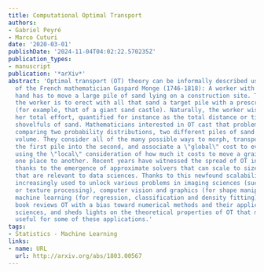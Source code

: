 ```yaml
---
title: Computational Optimal Transport
authors:
- Gabriel Peyré
- Marco Cuturi
date: '2020-03-01'
publishDate: '2024-11-04T04:02:22.570235Z'
publication_types:
- manuscript
publication: '*arXiv*'
abstract: 'Optimal transport (OT) theory can be informally described using the words
  of the French mathematician Gaspard Monge (1746-1818): A worker with a shovel in
  hand has to move a large pile of sand lying on a construction site. The goal of
  the worker is to erect with all that sand a target pile with a prescribed shape
  (for example, that of a giant sand castle). Naturally, the worker wishes to minimize
  her total effort, quantified for instance as the total distance or time spent carrying
  shovelfuls of sand. Mathematicians interested in OT cast that problem as that of
  comparing two probability distributions, two different piles of sand of the same
  volume. They consider all of the many possible ways to morph, transport or reshape
  the first pile into the second, and associate a \"global\" cost to every such transport,
  using the \"local\" consideration of how much it costs to move a grain of sand from
  one place to another. Recent years have witnessed the spread of OT in several fields,
  thanks to the emergence of approximate solvers that can scale to sizes and dimensions
  that are relevant to data sciences. Thanks to this newfound scalability, OT is being
  increasingly used to unlock various problems in imaging sciences (such as color
  or texture processing), computer vision and graphics (for shape manipulation) or
  machine learning (for regression, classification and density fitting). This short
  book reviews OT with a bias toward numerical methods and their applications in data
  sciences, and sheds lights on the theoretical properties of OT that make it particularly
  useful for some of these applications.'
tags:
- Statistics - Machine Learning
links:
- name: URL
  url: http://arxiv.org/abs/1803.00567
---
```

